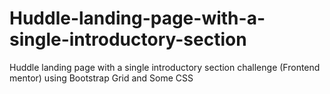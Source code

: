 # Huddle-landing-page-with-a-single-introductory-section
Huddle landing page with a single introductory section challenge (Frontend mentor) using Bootstrap Grid and Some CSS
